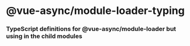 # @vue-async/module-loader-typing

### TypeScript definitions for @vue-async/module-loader but using in the child modules

